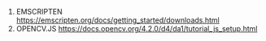 1. EMSCRIPTEN https://emscripten.org/docs/getting_started/downloads.html
2. OPENCV.JS https://docs.opencv.org/4.2.0/d4/da1/tutorial_js_setup.html
